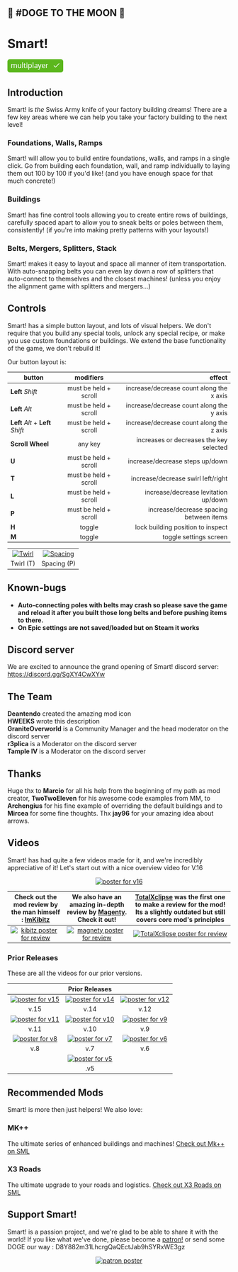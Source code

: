 ## 🚀 #DOGE TO THE MOON 🚀 

# Smart!

![multiplayer](https://raw.githubusercontent.com/deantendo/community/master/com_mp_yes.png)

## Introduction

Smart! is _the_ Swiss Army knife of your factory building dreams! There are a few key areas where we can help you take your factory building to the next level!

### Foundations, Walls, Ramps

Smart! will allow you to build entire foundations, walls, and ramps in a single click. Go from building each foundation, wall, and ramp individually to laying them out 100 by 100 if you'd like! (and you have enough space for that much concrete!)

### Buildings

Smart! has fine control tools allowing you to create entire rows of buildings, carefully spaced apart to allow you to sneak belts or poles between them, consistently! (if you're into making pretty patterns with your layouts!)

### Belts, Mergers, Splitters, Stack

Smart! makes it easy to layout and space all manner of item transportation. With auto-snapping belts you can even lay down a row of splitters that auto-connect to themselves and the closest machines! (unless you enjoy the alignment game with splitters and mergers...)

## Controls

Smart! has a simple button layout, and lots of visual helpers. We don't require that you build any special tools, unlock any special recipe, or make you use custom foundations or buildings. We extend the base functionality of the game, we don't rebuild it!

Our button layout is:

<center>

|button|modifiers|effect|
|---|:-:|--:|
| __Left__ *Shift* | must be held + scroll | increase/decrease count along the x axis |
| __Left__ *Alt* | must be held + scroll | increase/decrease count along the y axis |
| __Left__ *Alt* + __Left__ *Shift* | must be held + scroll | increase/decrease count along the z axis |
| __Scroll Wheel__ | any key | increases or decreases the key selected |
| __U__ | must be held + scroll | increase/decrease steps up/down |
| __T__ | must be held + scroll | increase/decrease swirl left/right |
| __L__ | must be held + scroll | increase/decrease levitation up/down |
| __P__ | must be held + scroll | increase/decrease spacing between items |
| __H__ | toggle | lock building position to inspect |
| __M__ | toggle | toggle settings screen |

</center>

| | |
|:-:|:-:|
|[![Twirl](https://res.cloudinary.com/marcomontalbano/image/upload/v1623100863/video_to_markdown/images/video--84e5c0ec2b8de94158b5b57595358242-c05b58ac6eb4c4700831b2b3070cd403.jpg)](https://i.imgur.com/kKcQDdc.mp4 "Twirl")|[![Spacing](https://res.cloudinary.com/marcomontalbano/image/upload/v1623101130/video_to_markdown/images/video--56634d571078a7b0bf2ea7578c515b0f-c05b58ac6eb4c4700831b2b3070cd403.jpg)](https://i.imgur.com/OUynNnJ.mp4 "Spacing")|
|Twirl (T)|Spacing (P)|


## Known-bugs
* __Auto-connecting poles with belts may crash so please save the game and reload it after you built those long belts and before pushing items to there.__
* __On Epic settings are not saved/loaded but on Steam it works__

## Discord server
We are excited to announce the grand opening of Smart! discord server: https://discord.gg/SgXY4CwXYw

## The Team
**Deantendo** created the amazing mod icon <br>
**HWEEKS** wrote this description <br>
**GraniteOverworld** is a Community Manager and the head moderator on the discord server <br>
**r3plica** is a Moderator on the discord server <br>
**Tample IV** is a Moderator on the discord server <br>



## Thanks
Huge thx to **Marcio** for all his help from the beginning of my path as mod creator, **TwoTwoEleven** for his awesome code examples from MM, to **Archengius** for his fine example of overriding the default buildings and to **Mircea** for some fine thoughts. Thx **jay96** for your amazing idea about arrows.


## Videos

Smart! has had quite a few videos made for it, and we're incredibly appreciative of it! Let's start out with a nice overview video for V.16

<center>
 
[![poster for v16][v16-img]][v16-vid]

|Check out the mod review by the man himself : [ImKibitz](https://www.youtube.com/channel/UCz9qw5nupdzCGwHwQiqs7qA) |We also have an amazing in-depth review by [Magenty](https://www.youtube.com/channel/UCL8hC7X4mpAKdoP5gwdKkBQ). Check it out! | [TotalXclipse](https://www.youtube.com/channel/UC2SNK_S7tvROHS_KJdIiEFg) was the first one to make a review for the mod! Its a slightly outdated but still covers core mod's principles |
|:-:|:-:|:-:|
|[![kibitz poster for review][kibitz-review-img]][kibitz-review-vid]|[![magnety poster for review][magnety-review-img]][magnety-review-vid]|[![TotalXclipse poster for review][TotalXclipse-review-img]][TotalXclipse-review-vid]|
</center>


### Prior Releases

These are all the videos for our prior versions.

<center>

| | Prior Releases | |
|:-:|:-:|:-:|
|[![poster for v15][v15-img]][v15-vid]|[![poster for v14][v14-img]][v14-vid]|[![poster for v12][v12-img]][v12-vid]|
|v.15|v.14|v.12|
|[![poster for v11][v11-img]][v11-vid]|[![poster for v10][v10-img]][v10-vid]|[![poster for v9][v9-img]][v9-vid]|
|v.11|v.10|v.9|
|[![poster for v8][v8-img]][v8-vid]|[![poster for v7][v7-img]][v7-vid]|[![poster for v6][v6-img]][v6-vid]|
|v.8|v.7|v.6|
| |[![poster for v5][v5-img]][v5-vid]| |
| |.v5| |

</center>

## Recommended Mods

Smart! is more then just helpers! We also love:

### MK++

The ultimate series of enhanced buildings and machines! [Check out Mk++ on SML](https://ficsit.app/mod/4HFJNS71Ua5TrR)

### X3 Roads

The ultimate upgrade to your roads and logistics. [Check out X3 Roads on SML](https://ficsit.app/mod/CTm5tJXpDfdATU)

## Support Smart!

Smart! is a passion project, and we're glad to be able to share it with the world! If you like what we've done, please become a [patron!][pgash] or send some DOGE our way : D8Y882m31LhcrgQaQEctJab9hSYRxWE3gz

<center>

[![patron poster](https://c5.patreon.com/external/logo/become_a_patron_button@2x.png)][pgash]
</center>

[pgash]: https://www.patreon.com/Algalish

[belts]: https://media.giphy.com/media/aQoz1zfHjsoZALm6X8/giphy.gif
[foundations]: https://media.giphy.com/media/1J5fZI3iihdCT49PSM/giphy.gif
[buildings]: https://media.giphy.com/media/toIlPfgLfvbINAwsJf/giphy.gif

[v16-img]: https://i.ibb.co/pJfhJR2/Preview-Template-Small.jpg
[v16-vid]: https://youtu.be/MmkfqByx0i0

[v15-img]: https://i.ibb.co/mb2WJNz/Preview-Template-Small.jpg
[v15-vid]: https://youtu.be/jxfJR3ullJI

[v14-img]: https://i.ibb.co/jGG28hx/Preview-Small.jpg
[v14-vid]: https://youtu.be/-HbCKSABeWE

[v12-img]: https://i.ibb.co/vXXDVst/v-12-small.jpg
[v12-vid]: https://youtu.be/thC8RvniApQ

[v11-img]: https://i.ibb.co/WcNB78B/V-11-small.jpg
[v11-vid]: https://youtu.be/5qE3G4KbJXM

[v10-img]: https://i.ibb.co/C1n8b1j/V-10-small.jpg
[v10-vid]: https://youtu.be/ejINdaaRQtU

[v9-img]: https://i.ibb.co/5k6vD83/V-9-small.jpg
[v9-vid]: https://youtu.be/UQVYEl7d9Tg

[v8-img]: https://i.ibb.co/0GYmQz3/V-8-small.jpg
[v8-vid]: https://youtu.be/4H0Bbzhq1_E

[v7-img]: https://i.ibb.co/mTT1PhY/V7-small.jpg
[v7-vid]: https://youtu.be/BQqahJcdKfM

[v6-img]: https://i.ibb.co/P6GkWqB/V6-small.jpg
[v6-vid]: https://youtu.be/8_H7TJvwJC4

[v5-img]: https://i.ibb.co/YRSdCwk/V5-small.jpg
[v5-vid]: https://youtu.be/qnLOsYsZOXg

[magnety-review-img]: https://raw.githubusercontent.com/Algalish/SmartIssueTracker/master/img/magnety_review_preview.jpg
[magnety-review-vid]: https://youtu.be/O7jHpKhhqaY

[kibitz-review-img]: https://raw.githubusercontent.com/Algalish/SmartIssueTracker/master/img/kibitz_review_preview.jpg
[kibitz-review-vid]: https://youtu.be/JSL6kSgzYJk

[TotalXclipse-review-img]: https://raw.githubusercontent.com/Algalish/SmartIssueTracker/master/img/TotalXclipse_review_preview.jpg
[TotalXclipse-review-vid]: https://youtu.be/wIfhqBxiufk

[FunctionVid-P]: https://i.imgur.com/OUynNnJ.mp4



